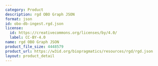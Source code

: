 ```yaml
---
category: Product
description: rgd OBO Graph JSON
format: json
id: obo-db-ingest.rgd.json
license:
  id: https://creativecommons.org/licenses/by/4.0/
  label: CC-BY-4.0
name: rgd OBO Graph JSON
product_file_size: 4448579
product_url: https://w3id.org/biopragmatics/resources/rgd/rgd.json
layout: product_detail
---
```

